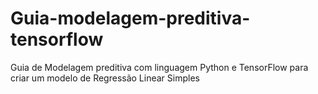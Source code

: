# Guia-modelagem-preditiva-tensorflow
Guia de Modelagem preditiva com linguagem Python e TensorFlow para criar um modelo de Regressão Linear Simples
